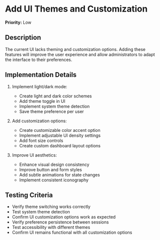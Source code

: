 # Add UI Themes and Customization

**Priority:** Low

## Description

The current UI lacks theming and customization options. Adding these features will improve the user experience and allow administrators to adapt the interface to their preferences.

## Implementation Details

1. Implement light/dark mode:
   - Create light and dark color schemes
   - Add theme toggle in UI
   - Implement system theme detection
   - Save theme preference per user

2. Add customization options:
   - Create customizable color accent option
   - Implement adjustable UI density settings
   - Add font size controls
   - Create custom dashboard layout options

3. Improve UI aesthetics:
   - Enhance visual design consistency
   - Improve button and form styles
   - Add subtle animations for state changes
   - Implement consistent iconography

## Testing Criteria

- Verify theme switching works correctly
- Test system theme detection
- Confirm UI customization options work as expected
- Verify preference persistence between sessions
- Test accessibility with different themes
- Confirm UI remains functional with all customization options